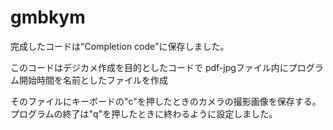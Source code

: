 # gmbkym
完成したコードは"Completion code"に保存しました。

このコードはデジカメ作成を目的としたコードで
pdf-jpgファイル内にプログラム開始時間を名前としたファイルを作成

そのファイルにキーボードの"c"を押したときのカメラの撮影画像を保存する。
プログラムの終了は"q"を押したときに終わるように設定しました。
